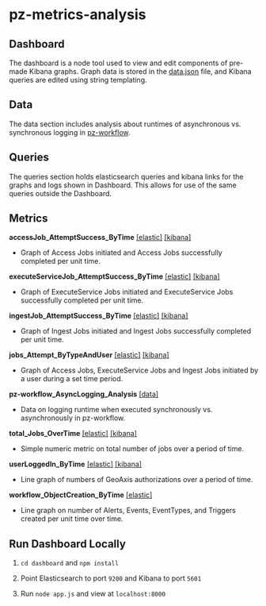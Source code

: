 # pz-metrics-analysis
## Dashboard
The dashboard is a node tool used to view and edit components of pre-made Kibana graphs. Graph data is stored in the [data.json](dashboard/data.json) file, and Kibana queries are edited using string templating.



## Data
The data section includes analysis about runtimes of asynchronous vs. synchronous logging in [pz-workflow](https://github.com/venicegeo/pz-workflow).



## Queries
The queries section holds elasticsearch queries and kibana links for the graphs and logs shown in Dashboard. This allows for use of the same queries outside the Dashboard.



## Metrics
**accessJob_AttemptSuccess_ByTime** [\[elastic\]](queries/elastic/accessJob_AttemptSuccess_ByTime.sh) [\[kibana\]](queries/kibana/visualizationLinks.md)
* Graph of Access Jobs initiated and Access Jobs successfully completed per unit time.

**executeServiceJob_AttemptSuccess_ByTime** [\[elastic\]](queries/elastic/executeServiceJob_AttemptSuccess_ByTime.sh) [\[kibana\]](queries/kibana/visualizationLinks.md)
* Graph of ExecuteService Jobs initiated and ExecuteService Jobs successfully completed per unit time.

**ingestJob_AttemptSuccess_ByTime** [\[elastic\]](queries/elastic/ingestJob_AttemptSuccess_ByTime.sh) [\[kibana\]](queries/kibana/visualizationLinks.md)
* Graph of Ingest Jobs initiated and Ingest Jobs successfully completed per unit time.

**jobs_Attempt_ByTypeAndUser** [\[elastic\]](queries/elastic/jobs_Attempt_ByTypeAndUser.sh) [\[kibana\]](queries/kibana/visualizationLinks.md)
* Graph of Access Jobs, ExecuteService Jobs and Ingest Jobs initiated by a user during a set time period.

**pz-workflow_AsyncLogging_Analysis** [\[data\]](data/pz-workflow_AsyncLogging_Analysis.md)
* Data on logging runtime when executed synchronously vs. asynchronously in pz-workflow.

**total_Jobs_OverTime** [\[elastic\]](scripts/total_Jobs_OverTime.sh) [\[kibana\]](queries/kibana/visualizationLinks.md)
* Simple numeric metric on total number of jobs over a period of time.

**userLoggedIn_ByTime** [\[elastic\]](scripts/userLoggedIn_ByTime.sh) [\[kibana\]](queries/kibana/visualizationLinks.md)
* Line graph of numbers of GeoAxis authorizations over a period of time.

**workflow_ObjectCreation_ByTime** [\[elastic\]](scripts/workflow_ObjectCreation_ByTime.sh)
* Line graph on number of Alerts, Events, EventTypes, and Triggers created per unit time over time.



## Run Dashboard Locally
1) `cd dashboard` and `npm install`

2) Point Elasticsearch to port `9200` and Kibana to port `5601`

3) Run `node app.js` and view at `localhost:8000`


